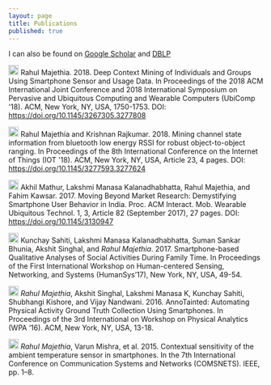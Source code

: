 ```yaml
---
layout: page
title: Publications
published: true
---
```


I can also be found on [Google Scholar](https://scholar.google.com/citations?user=WCNcdIcAAAAJ&hl=en) and [DBLP](https://dblp.org/pers/hd/m/Majethia:Rahul)


<img src="../img/conference-paper.png" height="20px"> Rahul Majethia. 2018. Deep Context Mining of Individuals and Groups Using Smartphone Sensor and Usage Data. In Proceedings of the 2018 ACM International Joint Conference and 2018 International Symposium on Pervasive and Ubiquitous Computing and Wearable Computers (UbiComp '18). ACM, New York, NY, USA, 1750-1753. DOI: https://doi.org/10.1145/3267305.3277808 

<img src="../img/conference-paper.png" height="20px">  Rahul Majethia and Krishnan Rajkumar. 2018. Mining channel state information from bluetooth low energy RSSI for robust object-to-object ranging. In Proceedings of the 8th International Conference on the Internet of Things (IOT '18). ACM, New York, NY, USA, Article 23, 4 pages. DOI: https://doi.org/10.1145/3277593.3277624 


<img src="../img/journal-article.png" height="20px"> Akhil Mathur, Lakshmi Manasa Kalanadhabhatta, Rahul Majethia, and Fahim Kawsar. 2017. Moving Beyond Market Research: Demystifying Smartphone User Behavior in India. Proc. ACM Interact. Mob. Wearable Ubiquitous Technol. 1, 3, Article 82 (September 2017), 27 pages. DOI: https://doi.org/10.1145/3130947 


<img src="../img/conference-paper.png" height="20px"> Kunchay Sahiti, Lakshmi Manasa Kalanadhabhatta, Suman Sankar Bhunia, Akshit Singhal, and *Rahul Majethia*. 2017. Smartphone-based Qualitative Analyses of Social Activities During Family Time. In Proceedings of the First International Workshop on Human-centered Sensing, Networking, and Systems (HumanSys’17), New York, NY, USA, 49-54. 

 <img src="../img/conference-paper.png" height="20px"> *Rahul Majethia*, Akshit Singhal, Lakshmi Manasa K, Kunchay Sahiti, Shubhangi Kishore, and Vijay Nandwani. 2016. AnnoTainted: Automating Physical Activity Ground Truth Collection Using Smartphones. In Proceedings of the 3rd International on Workshop on Physical Analytics (WPA ‘16). ACM, New York, NY, USA, 13-18.

 <img src="../img/conference-paper.png" height="20px">  *Rahul Majethia*, Varun Mishra, et al. 2015. Contextual sensitivity of the ambient temperature sensor in smartphones. In the 7th International Conference on Communication Systems and Networks (COMSNETS). IEEE, pp. 1–8.


